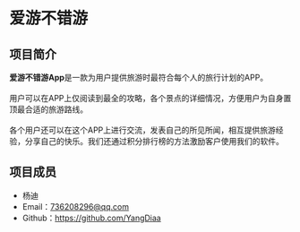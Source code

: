 爱游不错游
===
## 项目简介
**爱游不错游App**是一款为用户提供旅游时最符合每个人的旅行计划的APP。
<br>
<br>
用户可以在APP上仅阅读到最全的攻略，各个景点的详细情况，方便用户为自身置顶最合适的旅游路线。
<br>
<br>
各个用户还可以在这个APP上进行交流，发表自己的所见所闻，相互提供旅游经验，分享自己的快乐。我们还通过积分排行榜的方法激励客户使用我们的软件。
## 项目成员

* 杨迪
*  Email：736208296@qq.com
*  Github：https://github.com/YangDiaa
<br>

